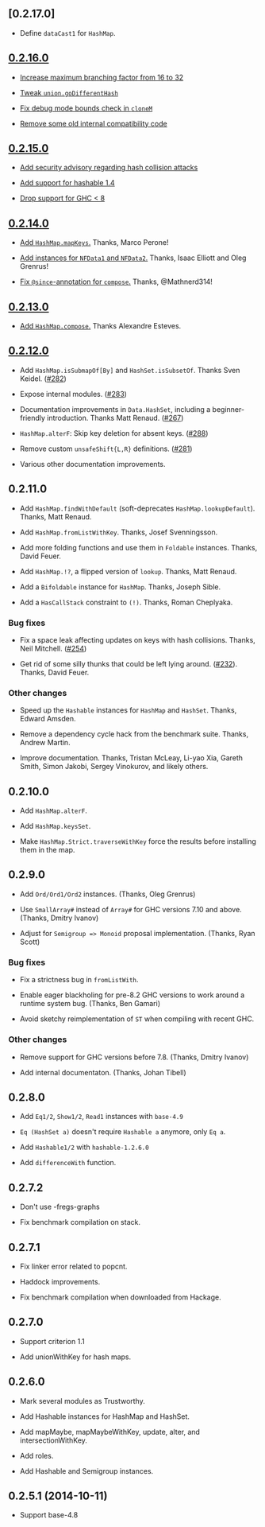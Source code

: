 ## [0.2.17.0]

* Define `dataCast1` for `HashMap`.

## [0.2.16.0]

* [Increase maximum branching factor from 16 to 32](https://github.com/haskell-unordered-containers/unordered-containers/pull/317)

* [Tweak `union.goDifferentHash`](https://github.com/haskell-unordered-containers/unordered-containers/pull/277)

* [Fix debug mode bounds check in `cloneM`](https://github.com/haskell-unordered-containers/unordered-containers/pull/331)

* [Remove some old internal compatibility code](https://github.com/haskell-unordered-containers/unordered-containers/pull/334)

[0.2.16.0]: https://github.com/haskell-unordered-containers/unordered-containers/compare/v0.2.15.0...v0.2.16.0

## [0.2.15.0]

* [Add security advisory regarding hash collision attacks](https://github.com/haskell-unordered-containers/unordered-containers/pull/320)

* [Add support for hashable 1.4](https://github.com/haskell-unordered-containers/unordered-containers/pull/324)

* [Drop support for GHC < 8](https://github.com/haskell-unordered-containers/unordered-containers/pull/323)

[0.2.15.0]: https://github.com/haskell-unordered-containers/unordered-containers/compare/v0.2.14.0...v0.2.15.0

## [0.2.14.0]

* [Add `HashMap.mapKeys`.](https://github.com/haskell-unordered-containers/unordered-containers/pull/308) Thanks, Marco Perone!

* [Add instances for `NFData1` and `NFData2`.](https://github.com/haskell-unordered-containers/unordered-containers/pull/314) Thanks, Isaac Elliott and Oleg Grenrus!

* [Fix `@since`-annotation for `compose`.](https://github.com/haskell-unordered-containers/unordered-containers/pull/303) Thanks, @Mathnerd314!

[0.2.14.0]: https://github.com/haskell-unordered-containers/unordered-containers/compare/v0.2.13.0...v0.2.14.0

## [0.2.13.0]

* [Add `HashMap.compose`.](https://github.com/haskell-unordered-containers/unordered-containers/pull/299) Thanks Alexandre Esteves.

[0.2.13.0]: https://github.com/haskell-unordered-containers/unordered-containers/compare/v0.2.12.0...v0.2.13.0

## [0.2.12.0]

* Add `HashMap.isSubmapOf[By]` and `HashSet.isSubsetOf`. Thanks Sven Keidel. ([#282])

* Expose internal modules. ([#283])

* Documentation improvements in `Data.HashSet`, including a beginner-friendly
  introduction. Thanks Matt Renaud. ([#267])

* `HashMap.alterF`: Skip key deletion for absent keys. ([#288])

* Remove custom `unsafeShift{L,R}` definitions. ([#281])

* Various other documentation improvements.

[0.2.12.0]: https://github.com/haskell-unordered-containers/unordered-containers/compare/v0.2.11.0...v0.2.12.0
[#267]: https://github.com/haskell-unordered-containers/unordered-containers/pull/267
[#281]: https://github.com/haskell-unordered-containers/unordered-containers/pull/281
[#282]: https://github.com/haskell-unordered-containers/unordered-containers/pull/282
[#283]: https://github.com/haskell-unordered-containers/unordered-containers/pull/283
[#288]: https://github.com/haskell-unordered-containers/unordered-containers/pull/288

## 0.2.11.0

 * Add `HashMap.findWithDefault` (soft-deprecates `HashMap.lookupDefault`).
   Thanks, Matt Renaud.

 * Add `HashMap.fromListWithKey`. Thanks, Josef Svenningsson.

 * Add more folding functions and use them in `Foldable` instances. Thanks,
   David Feuer.

 * Add `HashMap.!?`, a flipped version of `lookup`. Thanks, Matt Renaud.

 * Add a `Bifoldable` instance for `HashMap`. Thanks, Joseph Sible.

 * Add a `HasCallStack` constraint to `(!)`. Thanks, Roman Cheplyaka.

### Bug fixes

 * Fix a space leak affecting updates on keys with hash collisions. Thanks,
   Neil Mitchell. ([#254])

 * Get rid of some silly thunks that could be left lying around. ([#232]).
   Thanks, David Feuer.

### Other changes

 * Speed up the `Hashable` instances for `HashMap` and `HashSet`. Thanks,
   Edward Amsden.

 * Remove a dependency cycle hack from the benchmark suite. Thanks,
   Andrew Martin.

 * Improve documentation. Thanks, Tristan McLeay, Li-yao Xia, Gareth Smith,
   Simon Jakobi, Sergey Vinokurov, and likely others.

[#232]: https://github.com/haskell-unordered-containers/unordered-containers/issues/232
[#254]: https://github.com/haskell-unordered-containers/unordered-containers/issues/254

## 0.2.10.0

 * Add `HashMap.alterF`.

 * Add `HashMap.keysSet`.

 * Make `HashMap.Strict.traverseWithKey` force the results before
   installing them in the map.

## 0.2.9.0

 * Add `Ord/Ord1/Ord2` instances. (Thanks, Oleg Grenrus)

 * Use `SmallArray#` instead of `Array#` for GHC versions 7.10 and above.
   (Thanks, Dmitry Ivanov)

 * Adjust for `Semigroup => Monoid` proposal implementation.
   (Thanks, Ryan Scott)

### Bug fixes

 * Fix a strictness bug in `fromListWith`.

 * Enable eager blackholing for pre-8.2 GHC versions to work around
   a runtime system bug. (Thanks, Ben Gamari)

 * Avoid sketchy reimplementation of `ST` when compiling with recent
   GHC.

### Other changes

 * Remove support for GHC versions before 7.8. (Thanks, Dmitry Ivanov)

 * Add internal documentaton. (Thanks, Johan Tibell)

## 0.2.8.0

 * Add `Eq1/2`, `Show1/2`, `Read1` instances with `base-4.9`

 * `Eq (HashSet a)` doesn't require `Hashable a` anymore, only `Eq a`.

 * Add `Hashable1/2` with `hashable-1.2.6.0`

 * Add `differenceWith` function.

## 0.2.7.2

 * Don't use -fregs-graphs

 * Fix benchmark compilation on stack.

## 0.2.7.1

 * Fix linker error related to popcnt.

 * Haddock improvements.

 * Fix benchmark compilation when downloaded from Hackage.

## 0.2.7.0

 * Support criterion 1.1

 * Add unionWithKey for hash maps.

## 0.2.6.0

 * Mark several modules as Trustworthy.

 * Add Hashable instances for HashMap and HashSet.

 * Add mapMaybe, mapMaybeWithKey, update, alter, and
   intersectionWithKey.

 * Add roles.

 * Add Hashable and Semigroup instances.

## 0.2.5.1 (2014-10-11)

 * Support base-4.8

